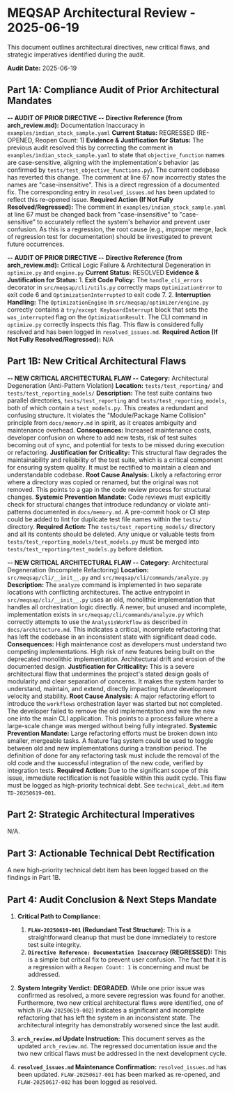 # MEQSAP Architectural Review - 2025-06-19

This document outlines architectural directives, new critical flaws, and strategic imperatives identified during the audit.

**Audit Date:** 2025-06-19

## Part 1A: Compliance Audit of Prior Architectural Mandates

**-- AUDIT OF PRIOR DIRECTIVE --**
**Directive Reference (from arch_review.md):** Documentation Inaccuracy in `examples/indian_stock_sample.yaml`
**Current Status:** REGRESSED (RE-OPENED, Reopen Count: 1)
**Evidence & Justification for Status:**
    The previous audit resolved this by correcting the comment in `examples/indian_stock_sample.yaml` to state that `objective_function` names are case-sensitive, aligning with the implementation's behavior (as confirmed by `tests/test_objective_functions.py`). The current codebase has reverted this change. The comment at line 67 now incorrectly states the names are "case-insensitive". This is a direct regression of a documented fix. The corresponding entry in `resolved_issues.md` has been updated to reflect this re-opened issue.
**Required Action (If Not Fully Resolved/Regressed):**
    The comment in `examples/indian_stock_sample.yaml` at line 67 must be changed back from "case-insensitive" to "case-sensitive" to accurately reflect the system's behavior and prevent user confusion. As this is a regression, the root cause (e.g., improper merge, lack of regression test for documentation) should be investigated to prevent future occurrences.

**-- AUDIT OF PRIOR DIRECTIVE --**
**Directive Reference (from arch_review.md):** Critical Logic Failure & Architectural Degeneration in `optimize.py` and `engine.py`
**Current Status:** RESOLVED
**Evidence & Justification for Status:**
    1.  **Exit Code Policy:** The `handle_cli_errors` decorator in `src/meqsap/cli/utils.py` correctly maps `OptimizationError` to exit code 6 and `OptimizationInterrupted` to exit code 7.
    2.  **Interruption Handling:** The `OptimizationEngine` in `src/meqsap/optimizer/engine.py` correctly contains a `try/except KeyboardInterrupt` block that sets the `was_interrupted` flag on the `OptimizationResult`. The CLI command in `optimize.py` correctly inspects this flag.
    This flaw is considered fully resolved and has been logged in `resolved_issues.md`.
**Required Action (If Not Fully Resolved/Regressed):** N/A

## Part 1B: New Critical Architectural Flaws

**-- NEW CRITICAL ARCHITECTURAL FLAW --**
**Category:** Architectural Degeneration (Anti-Pattern Violation)
**Location:** `tests/test_reporting/` and `tests/test_reporting_models/`
**Description:** The test suite contains two parallel directories, `tests/test_reporting` and `tests/test_reporting_models`, both of which contain a `test_models.py`. This creates a redundant and confusing structure. It violates the "Module/Package Name Collision" principle from `docs/memory.md` in spirit, as it creates ambiguity and maintenance overhead.
**Consequences:** Increased maintenance costs, developer confusion on where to add new tests, risk of test suites becoming out of sync, and potential for tests to be missed during execution or refactoring.
**Justification for Criticality:** This structural flaw degrades the maintainability and reliability of the test suite, which is a critical component for ensuring system quality. It must be rectified to maintain a clean and understandable codebase.
**Root Cause Analysis:** Likely a refactoring error where a directory was copied or renamed, but the original was not removed. This points to a gap in the code review process for structural changes.
**Systemic Prevention Mandate:** Code reviews must explicitly check for structural changes that introduce redundancy or violate anti-patterns documented in `docs/memory.md`. A pre-commit hook or CI step could be added to lint for duplicate test file names within the `tests/` directory.
**Required Action:** The `tests/test_reporting_models/` directory and all its contents should be deleted. Any unique or valuable tests from `tests/test_reporting_models/test_models.py` must be merged into `tests/test_reporting/test_models.py` before deletion.

**-- NEW CRITICAL ARCHITECTURAL FLAW --**
**Category:** Architectural Degeneration (Incomplete Refactoring)
**Location:** `src/meqsap/cli/__init__.py` and `src/meqsap/cli/commands/analyze.py`
**Description:** The `analyze` command is implemented in two separate locations with conflicting architectures. The active entrypoint in `src/meqsap/cli/__init__.py` uses an old, monolithic implementation that handles all orchestration logic directly. A newer, but unused and incomplete, implementation exists in `src/meqsap/cli/commands/analyze.py` which correctly attempts to use the `AnalysisWorkflow` as described in `docs/architecture.md`. This indicates a critical, incomplete refactoring that has left the codebase in an inconsistent state with significant dead code.
**Consequences:** High maintenance cost as developers must understand two competing implementations. High risk of new features being built on the deprecated monolithic implementation. Architectural drift and erosion of the documented design.
**Justification for Criticality:** This is a severe architectural flaw that undermines the project's stated design goals of modularity and clear separation of concerns. It makes the system harder to understand, maintain, and extend, directly impacting future development velocity and stability.
**Root Cause Analysis:** A major refactoring effort to introduce the `workflows` orchestration layer was started but not completed. The developer failed to remove the old implementation and wire the new one into the main CLI application. This points to a process failure where a large-scale change was merged without being fully integrated.
**Systemic Prevention Mandate:** Large refactoring efforts must be broken down into smaller, mergeable tasks. A feature flag system could be used to toggle between old and new implementations during a transition period. The definition of done for any refactoring task must include the removal of the old code and the successful integration of the new code, verified by integration tests.
**Required Action:** Due to the significant scope of this issue, immediate rectification is not feasible within this audit cycle. This flaw must be logged as high-priority technical debt. See `technical_debt.md` item `TD-20250619-001`.

## Part 2: Strategic Architectural Imperatives

N/A.

## Part 3: Actionable Technical Debt Rectification

A new high-priority technical debt item has been logged based on the findings in Part 1B.

## Part 4: Audit Conclusion & Next Steps Mandate

1.  **Critical Path to Compliance:**
    1.  **`FLAW-20250619-001` (Redundant Test Structure):** This is a straightforward cleanup that must be done immediately to restore test suite integrity.
    2.  **`Directive Reference: Documentation Inaccuracy` (REGRESSED):** This is a simple but critical fix to prevent user confusion. The fact that it is a regression with a `Reopen Count: 1` is concerning and must be addressed.

2.  **System Integrity Verdict:** **DEGRADED**. While one prior issue was confirmed as resolved, a more severe regression was found for another. Furthermore, two new critical architectural flaws were identified, one of which (`FLAW-20250619-002`) indicates a significant and incomplete refactoring that has left the system in an inconsistent state. The architectural integrity has demonstrably worsened since the last audit.

3.  **`arch_review.md` Update Instruction:** This document serves as the updated `arch_review.md`. The regressed documentation issue and the two new critical flaws must be addressed in the next development cycle.

4.  **`resolved_issues.md` Maintenance Confirmation:** `resolved_issues.md` has been updated. `FLAW-20250617-001` has been marked as re-opened, and `FLAW-20250617-002` has been logged as resolved.
